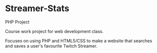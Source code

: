 # Streamer-Stats
PHP Project 

Course work project for web development class. 

Focuses on using PHP and HTML5/CSS to make a website that searches and saves a user's favourite Twitch Streamer.
